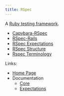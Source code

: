 ```yaml
---
title: RSpec
---
```


A [Ruby testing framework](Ruby-Testing-Frameworks).

* [Capybara-RSpec](Capybara-RSpec)
* [RSpec-Rails](RSpec-Rails)
* [RSpec Expectations](RSpec-Expectations)
* [RSpec Structure](RSpec-Structure)
* [Rspec Terminology](RSpec-Terminology)

Links:

* [Home Page](http://rspec.info/)
* Documentation
  * [Core](http://rspec.info/documentation/3.4/rspec-core/)
  * [Expectations](http://rspec.info/documentation/3.4/rspec-expectations/)

